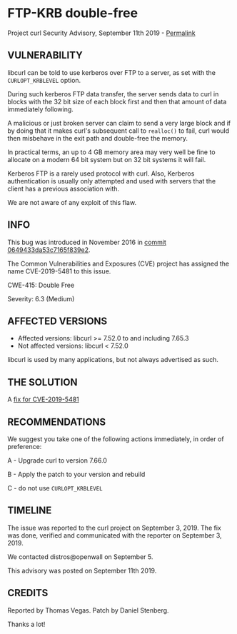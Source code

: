 FTP-KRB double-free
===================

Project curl Security Advisory, September 11th 2019 -
[Permalink](https://www.curl.se/docs/CVE-2019-5481.html)

VULNERABILITY
-------------

libcurl can be told to use kerberos over FTP to a server, as set with the
`CURLOPT_KRBLEVEL` option.

During such kerberos FTP data transfer, the server sends data to curl in
blocks with the 32 bit size of each block first and then that amount of data
immediately following.

A malicious or just broken server can claim to send a very large block and if
by doing that it makes curl's subsequent call to `realloc()` to fail, curl
would then misbehave in the exit path and double-free the memory.

In practical terms, an up to 4 GB memory area may very well be fine to
allocate on a modern 64 bit system but on 32 bit systems it will fail.

Kerberos FTP is a rarely used protocol with curl. Also, Kerberos
authentication is usually only attempted and used with servers that the client
has a previous association with.

We are not aware of any exploit of this flaw.

INFO
----

This bug was introduced in November 2016 in [commit
0649433da53c7165f839e2](https://github.com/curl/curl/commit/0649433da53c7165f839e2).

The Common Vulnerabilities and Exposures (CVE) project has assigned the name
CVE-2019-5481 to this issue.

CWE-415: Double Free

Severity: 6.3 (Medium)

AFFECTED VERSIONS
-----------------

- Affected versions: libcurl >= 7.52.0 to and including 7.65.3
- Not affected versions: libcurl < 7.52.0

libcurl is used by many applications, but not always advertised as such.

THE SOLUTION
------------

A [fix for CVE-2019-5481](https://github.com/curl/curl/commit/9069838b30fb3b48af0123e39f664cea683254a5)

RECOMMENDATIONS
--------------

We suggest you take one of the following actions immediately, in order of
preference:

 A - Upgrade curl to version 7.66.0

 B - Apply the patch to your version and rebuild
 
 C - do not use `CURLOPT_KRBLEVEL`

TIMELINE
--------

The issue was reported to the curl project on September 3, 2019. The fix was done,
verified and communicated with the reporter on September 3, 2019.

We contacted distros@openwall on September 5.

This advisory was posted on September 11th 2019.

CREDITS
-------

Reported by Thomas Vegas. Patch by Daniel Stenberg.

Thanks a lot!
